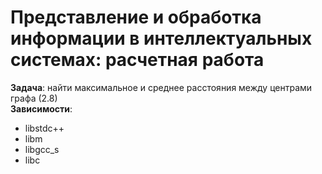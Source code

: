 # Представление и обработка информации в интеллектуальных системах: расчетная работа

**Задача**: найти максимальное и среднее расстояния между центрами графа (2.8)<br>
**Зависимости**:
- libstdc++
- libm
- libgcc_s
- libc
